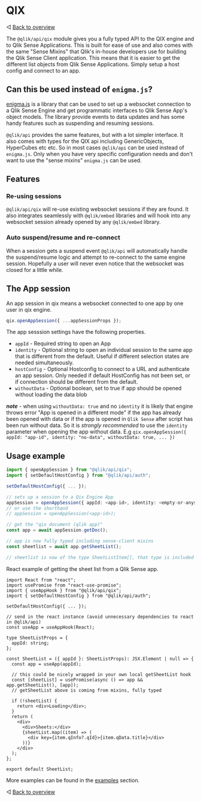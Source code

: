 # QIX

◁ [Back to overview](../README.md)

The `@qlik/api/qix` module gives you a fully typed API to the QIX engine and to Qlik Sense Applications. This is built for ease of use and also comes with the same "Sense Mixins" that Qlik's in-house developers use for building the Qlik Sense Client application. This means that it is easier to get the different list objects from Qlik Sense Applications. Simply setup a host config and connect to an app.

## Can this be used instead of `enigma.js`?

[enigma.js](https://github.com/qlik-oss/enigma.js) is a library that can be used to set up a websocket connection to a Qlik Sense Engine and get programmatic interfaces to Qlik Sense App's object models. The library provide events to data updates and has some handy features such as suspending and resuming sessions.

`@qlik/api` provides the same features, but with a lot simpler interface. It also comes with types for the QIX api including GenericObjects, HyperCubes etc etc. So in most cases `@qlik/api` can be used instead of `enigma.js`. Only when you have very specific configuration needs and don't want to use the "sense mixins" `enigma.js` can be used.

## Features

### Re-using sessions

`@qlik/api/qix` will re-use existing websocket sessions if they are found. It also integrates seamlessly with `@qlik/embed` libraries and will hook into any websocket session already opened by any `@qlik/embed` library.

### Auto suspend/resume and re-connect

When a session gets a suspend event `@qlik/api` will automatically handle the suspend/resume logic and attempt to re-connect to the same engine session. Hopefully a user will never even notice that the websocket was closed for a little while.

## The App session

An app session in qix means a websocket connected to one app by one user in qix engine.

```js
qix.openAppSession({ ...appSessionProps });
```

The app sesssion settings have the following properties.

- `appId` - Required string to open an App
- `identity` - Optional string to open an individual session to the same app that is different from the default. Useful if different selection states are needed simultaneously.
- `hostConfig` - Optional Hostconfig to connect to a URL and authenticate an app session. Only needed if default HostConfig has not been set, or if connection should be different from the default.
- `withoutData` - Optional boolean, set to true if app should be opened without loading the data blob

**_note_** - when using `withoutData: true` and no `identity` it is likely that engine throws error "App is opened in a different mode" if the app has already been opened with data or if the app is opened in `Qlik Sense` after script has been run without data. So it is _strongly recommended_ to use the `identity` parameter when opening the app without data. E.g `qix.openAppSession({ appId: "app-id", identity: "no-data", withoutData: true, ... })`

## Usage example

```ts
import { openAppSession } from "@qlik/api/qix";
import { setDefaultHostConfig } from "@qlik/api/auth";

setDefaultHostConfig({ ... });

// sets up a session to a Qix Engine App
appSession = openAppSession({ appId: <app-id>, identity: <empty-or-anystring>, hostConfig: <only-if-different-from-default>, withoutData: <default to false>" });
// or use the shorthand
// appSession = openAppSession(<app-id>);

// get the "qix document (qlik app)"
const app = await appSession.getDoc();

// app is now fully typed including sense-client mixins
const sheetlist = await app.getSheetList();

// sheetlist is now of the type SheetListItem[], that type is included in the package.
```

React example of getting the sheet list from a Qlik Sense app.

```tsx
import React from "react";
import usePromise from "react-use-promise";
import { useAppHook } from "@qlik/api/qix";
import { setDefaultHostConfig } from "@qlik/api/auth";

setDefaultHostConfig({ ... });

// send in the react instance (avoid unnecessary dependencies to react in @qlik/api)
const useApp = useAppHook(React);

type SheetListProps = {
  appId: string;
};

const SheetList = ({ appId }: SheetListProps): JSX.Element | null => {
  const app = useApp(appId);

  // this could be nicely wrapped in your own local getSheetList hook
  const [sheetList] = usePromise(async () => app && app.getSheetList(), [app]);
  // getSheetList above is coming from mixins, fully typed

  if (!sheetList) {
    return <div>Loading</div>;
  }
  return (
    <div>
      <div>Sheets:</div>
      {sheetList.map((item) => (
        <div key={item.qInfo?.qId}>{item.qData.title}</div>
      ))}
    </div>
  );
};

export default SheetList;
```

More examples can be found in the [examples](examples.md) section.

◁ [Back to overview](../README.md)
